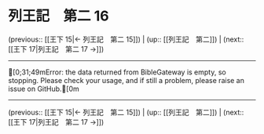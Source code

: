 # 列王記　第二 16

(previous:: [[王下 15|← 列王記　第二 15]]) | (up:: [[列王記　第二]]) | (next:: [[王下 17|列王記　第二 17 →]])

***
[0;31;49mError: the data returned from BibleGateway is empty, so stopping. Please check your usage, and if still a problem, please raise an issue on GitHub.[0m

***

(previous:: [[王下 15|← 列王記　第二 15]]) | (up:: [[列王記　第二]]) | (next:: [[王下 17|列王記　第二 17 →]])
